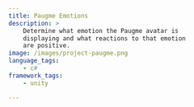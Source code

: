 ```yaml
---
title: Paugme Emotions
description: >
    Determine what emotion the Paugme avatar is
    displaying and what reactions to that emotion
    are positive.
image: /images/project-paugme.png
language_tags:
    - c#
framework_tags:
    - unity

---
```

